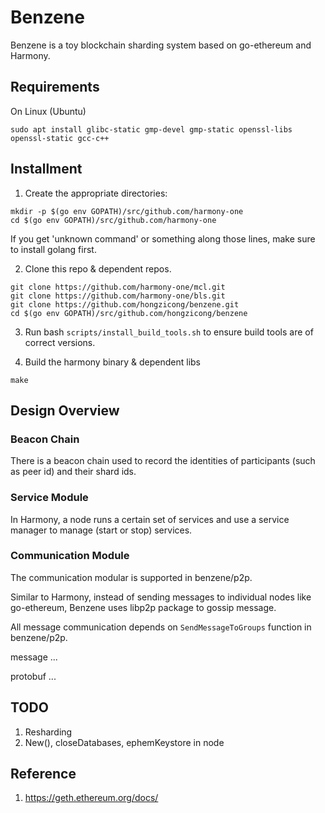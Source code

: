 # Benzene

Benzene is a toy blockchain sharding system based on go-ethereum and Harmony.

## Requirements

On Linux (Ubuntu)

```shell
sudo apt install glibc-static gmp-devel gmp-static openssl-libs openssl-static gcc-c++
```

## Installment

1. Create the appropriate directories:
```shell
mkdir -p $(go env GOPATH)/src/github.com/harmony-one
cd $(go env GOPATH)/src/github.com/harmony-one
```

If you get 'unknown command' or something along those lines, make sure to install golang first.

2. Clone this repo & dependent repos.
```shell
git clone https://github.com/harmony-one/mcl.git
git clone https://github.com/harmony-one/bls.git
git clone https://github.com/hongzicong/benzene.git
cd $(go env GOPATH)/src/github.com/hongzicong/benzene
```

3. Run bash `scripts/install_build_tools.sh` to ensure build tools are of correct versions.

4. Build the harmony binary & dependent libs
```shell
make
```

## Design Overview

### Beacon Chain

There is a beacon chain used to record the identities of participants (such as peer id) and their shard ids.

### Service Module

In Harmony, a node runs a certain set of services and use a service manager to manage (start or stop) services.

### Communication Module

The communication modular is supported in benzene/p2p.

Similar to Harmony, instead of sending messages to individual nodes like go-ethereum, Benzene uses libp2p package to gossip message.

All message communication depends on `SendMessageToGroups` function in benzene/p2p.

message ...

protobuf ...

## TODO

1. Resharding
2. New(), closeDatabases, ephemKeystore in node

## Reference

1. https://geth.ethereum.org/docs/